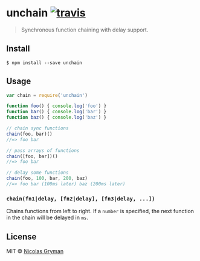# unchain [![travis][travis-image]][travis-url]

[travis-image]: https://img.shields.io/travis/ngryman/unchain.svg?style=flat
[travis-url]: https://travis-ci.org/ngryman/unchain

> Synchronous function chaining with delay support.


## Install

```
$ npm install --save unchain
```


## Usage

```js
var chain = require('unchain')

function foo() { console.log('foo') }
function bar() { console.log('bar') }
function baz() { console.log('baz') }

// chain sync functions
chain(foo, bar)()
//=> foo bar

// pass arrays of functions
chain([foo, bar])()
//=> foo bar

// delay some functions
chain(foo, 100, bar, 200, baz)
//=> foo bar (100ms later) baz (200ms later)
```


### `chain(fn1|delay, [fn2|delay], [fn3|delay, ...])`

Chains functions from left to right. If a `number` is specified, the next function in the chain
will be delayed in `ms`.


## License

MIT © [Nicolas Gryman](http://ngryman.sh)
